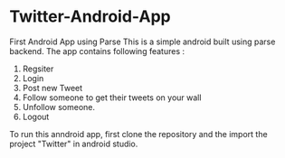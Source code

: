 # Twitter-Android-App
First Android App using Parse
This is a simple android built using parse backend.
The app contains following features :
  1. Regsiter
  2. Login
  3. Post new Tweet
  4. Follow someone to get their tweets on your wall
  5. Unfollow someone.
  6. Logout
  
To run this anndroid app, first clone the repository and the import the project "Twitter" in android studio.
